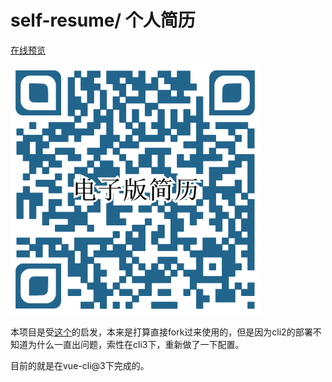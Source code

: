 # self-resume/ 个人简历

[在线预览](https://alfxjx.github.io/self-resume/)

![pic](./src/assets/qrcode.png)

本项目是受[这个](https://github.com/jirengu-inc/animating-resume)的启发，本来是打算直接fork过来使用的，但是因为cli2的部署不知道为什么一直出问题，索性在cli3下，重新做了一下配置。

目前的就是在vue-cli@3下完成的。


